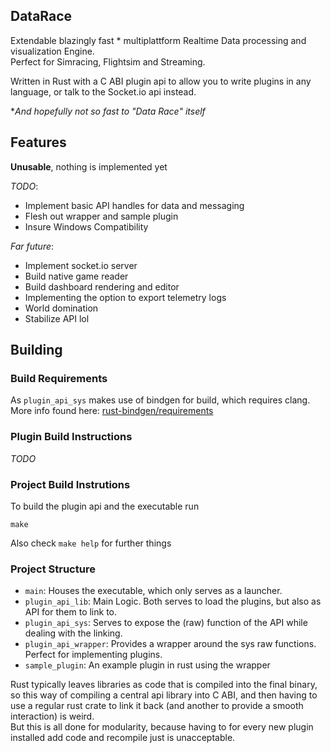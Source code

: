 ## DataRace
Extendable blazingly fast * multiplattform Realtime Data processing and visualization Engine.  
Perfect for Simracing, Flightsim and Streaming.  
  
Written in Rust with a C ABI plugin api to allow you to write plugins in any language,
or talk to the Socket.io api instead.  
  
**And hopefully not so fast to "Data Race" itself*

## Features
**Unusable**, nothing is implemented yet  
  
*TODO*:  
- Implement basic API handles for data and messaging
- Flesh out wrapper and sample plugin
- Insure Windows Compatibility

*Far future*:
- Implement socket.io server
- Build native game reader
- Build dashboard rendering and editor
- Implementing the option to export telemetry logs
- World domination
- Stabilize API lol

## Building
### Build Requirements
As `plugin_api_sys` makes use of bindgen for build, which requires clang.  
More info found here: [rust-bindgen/requirements](https://rust-lang.github.io/rust-bindgen/requirements.html)  

### Plugin Build Instructions
*TODO*

### Project Build Instrutions
To build the plugin api and the executable run
```
make
```

Also check `make help` for further things  

### Project Structure
- `main`: Houses the executable, which only serves as a launcher.
- `plugin_api_lib`: Main Logic. Both serves to load the plugins, but also as API for them to link to.
- `plugin_api_sys`: Serves to expose the (raw) function of the API while dealing with the linking.
- `plugin_api_wrapper`: Provides a wrapper around the sys raw functions. Perfect for implementing plugins.
- `sample_plugin`: An example plugin in rust using the wrapper
  
Rust typically leaves libraries as code that is compiled into the final binary,
so this way of compiling a central api library into C ABI, and then having to use a regular rust crate to link it back (and another to provide a smooth interaction) is weird.  
But this is all done for modularity, because having to for every new plugin installed add code and recompile just is unacceptable.
